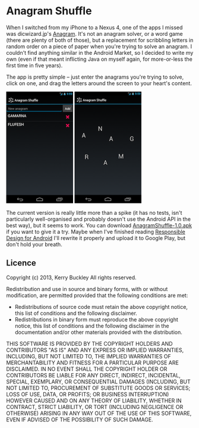 Anagram Shuffle
===============

When I switched from my iPhone to a Nexus 4, one of the apps I missed was dicwizard.jp's [Anagram](https://itunes.apple.com/us/app/anagram/id373719913?mt=8_).  It's not an anagram solver, or a word game (there are plenty of both of those), but a replacement for scribbling letters in random order on a piece of paper when you're trying to solve an anagram. I couldn't find anything similar in the Android Market, so I decided to write my own (even if that meant inflicting Java on myself again, for more-or-less the first time in five years).

The app is pretty simple &ndash; just enter the anagrams you're trying to solve, click on one, and drag the letters around the screen to your heart's content.

![Main screen](assets/screenshot-main.png) ![Anagram screen](assets/screenshot-anagram.png)

The current version is really little more than a spike (it has no tests, isn't particularly well-organised and probably doesn't use the Android API in the best way), but it seems to work. You can download [AnagramShuffle-1.0.apk](http://dl.dropbox.com/u/17259947/AnagramShuffle-1.0.apk) if you want to give it a try. Maybe when I've finished reading [Responsible Design for Android](https://leanpub.com/ResponsibleDesignAndroid-Part1) I'll rewrite it properly and upload it to Google Play, but don't hold your breath.

Licence
-------

Copyright (c) 2013, Kerry Buckley
All rights reserved.

Redistribution and use in source and binary forms, with or without modification, are permitted provided that the following conditions are met:

* Redistributions of source code must retain the above copyright notice, this list of conditions and the following disclaimer.
* Redistributions in binary form must reproduce the above copyright notice, this list of conditions and the following disclaimer in the documentation and/or other materials provided with the distribution.

THIS SOFTWARE IS PROVIDED BY THE COPYRIGHT HOLDERS AND CONTRIBUTORS "AS IS" AND ANY EXPRESS OR IMPLIED WARRANTIES, INCLUDING, BUT NOT LIMITED TO, THE IMPLIED WARRANTIES OF MERCHANTABILITY AND FITNESS FOR A PARTICULAR PURPOSE ARE DISCLAIMED. IN NO EVENT SHALL THE COPYRIGHT HOLDER OR CONTRIBUTORS BE LIABLE FOR ANY DIRECT, INDIRECT, INCIDENTAL, SPECIAL, EXEMPLARY, OR CONSEQUENTIAL DAMAGES (INCLUDING, BUT NOT LIMITED TO, PROCUREMENT OF SUBSTITUTE GOODS OR SERVICES; LOSS OF USE, DATA, OR PROFITS; OR BUSINESS INTERRUPTION) HOWEVER CAUSED AND ON ANY THEORY OF LIABILITY, WHETHER IN CONTRACT, STRICT LIABILITY, OR TORT (INCLUDING NEGLIGENCE OR OTHERWISE) ARISING IN ANY WAY OUT OF THE USE OF THIS SOFTWARE, EVEN IF ADVISED OF THE POSSIBILITY OF SUCH DAMAGE.
